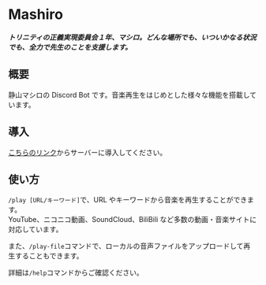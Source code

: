 <h1>Mashiro</h1>

**_トリニティの正義実現委員会１年、マシロ。どんな場所でも、いついかなる状況でも、全力で先生のことを支援します。_**

## 概要

静山マシロの Discord Bot です。音楽再生をはじめとした様々な機能を搭載しています。

## 導入

[こちらのリンク](https://discord.com/api/oauth2/authorize?client_id=1105880759857860709&permissions=48794539912272&scope=applications.commands+bot)からサーバーに導入してください。

## 使い方

`/play [URL/キーワード]`で、URL やキーワードから音楽を再生することができます。  
YouTube、ニコニコ動画、SoundCloud、BiliBili など多数の動画・音楽サイトに対応しています。

また、`/play-file`コマンドで、ローカルの音声ファイルをアップロードして再生することもできます。

詳細は`/help`コマンドからご確認ください。

